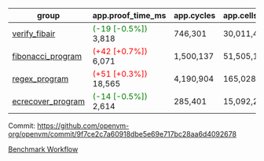 | group | app.proof_time_ms | app.cycles | app.cells_used | leaf.proof_time_ms | leaf.cycles | leaf.cells_used |
| -- | -- | -- | -- | -- | -- | -- |
| [verify_fibair](https://github.com/openvm-org/openvm/blob/benchmark-results/benchmarks-dispatch/refs/heads/main/verify_fibair-9f7ce2c7a60918dbe5e69e717bc28aa6d4092678.md) |<span style='color: green'>(-19 [-0.5%])</span> 3,818 |  746,301 |  30,011,454 |- | - | - |
| [fibonacci_program](https://github.com/openvm-org/openvm/blob/benchmark-results/benchmarks-dispatch/refs/heads/main/fibonacci-9f7ce2c7a60918dbe5e69e717bc28aa6d4092678.md) |<span style='color: red'>(+42 [+0.7%])</span> 6,071 |  1,500,137 |  51,505,102 |<span style='color: red'>(+431 [+2.9%])</span> 15,226 |  3,171,635 |  128,861,207 |
| [regex_program](https://github.com/openvm-org/openvm/blob/benchmark-results/benchmarks-dispatch/refs/heads/main/regex-9f7ce2c7a60918dbe5e69e717bc28aa6d4092678.md) |<span style='color: red'>(+51 [+0.3%])</span> 18,565 |  4,190,904 |  165,028,173 |<span style='color: green'>(-60 [-0.2%])</span> 30,332 |  6,523,133 |  291,301,869 |
| [ecrecover_program](https://github.com/openvm-org/openvm/blob/benchmark-results/benchmarks-dispatch/refs/heads/main/ecrecover-9f7ce2c7a60918dbe5e69e717bc28aa6d4092678.md) |<span style='color: green'>(-14 [-0.5%])</span> 2,614 |  285,401 |  15,092,297 |<span style='color: red'>(+360 [+0.9%])</span> 42,432 |  9,664,424 |  440,570,416 |


Commit: https://github.com/openvm-org/openvm/commit/9f7ce2c7a60918dbe5e69e717bc28aa6d4092678

[Benchmark Workflow](https://github.com/openvm-org/openvm/actions/runs/12685184300)
